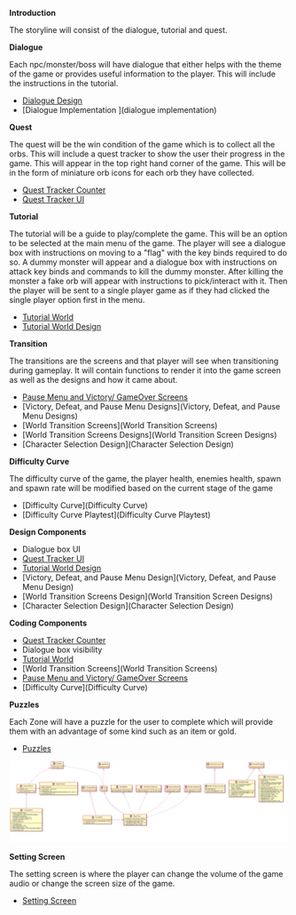 **Introduction**

The storyline will consist of the dialogue, tutorial and quest. 

**Dialogue**

Each npc/monster/boss will have dialogue that either helps with the theme of the game or provides useful information to the player. This will include the instructions in the tutorial.

- [Dialogue Design](dialogue)
- [Dialogue Implementation ](dialogue implementation)

**Quest**

The quest will be the win condition of the game which is to collect all the orbs. This will include a quest tracker to show the user their progress in the game. This will appear in the top right hand corner of the game. This will be in the form of miniature orb icons for each orb they have collected.

- [Quest Tracker Counter](quest-tracker-counter)
- [Quest Tracker UI](quest-tracker-ui)

**Tutorial**

The tutorial will be a guide to play/complete the game. This will be an option to be selected at the main menu of the game. The player will see a dialogue box with instructions on moving to a "flag" with the key binds required to do so. A dummy monster will appear and a dialogue box with instructions on attack key binds and commands to kill the dummy monster. After killing the monster a fake orb will appear with instructions to pick/interact with it. Then the player will be sent to a single player game as if they had clicked the single player option first in the menu.

- [Tutorial World](tutorial-world)
- [Tutorial World Design](tutorial-world-design)

**Transition**

The transitions are the screens and that player will see when transitioning during gameplay. It will contain functions to render it into the game screen as well as the designs and how it came about. 

- [Pause Menu and Victory/ GameOver Screens](Pause-Menu-and-Victory-GameOver-Screens)
- [Victory, Defeat, and Pause Menu Designs](Victory, Defeat, and Pause Menu Designs)
- [World Transition Screens](World Transition Screens)
- [World Transition Screens Designs](World Transition Screen Designs)
- [Character Selection Design](Character Selection Design)

**Difficulty Curve**

The difficulty curve of the game, the player health, enemies health, spawn and spawn rate will be modified based on the current stage of the game

- [Difficulty Curve](Difficulty Curve)
- [Difficulty Curve Playtest](Difficulty Curve Playtest)

**Design Components**

- Dialogue box UI
- [Quest Tracker UI](quest-tracker-ui)
- [Tutorial World Design](tutorial-world-design)
- [Victory, Defeat, and Pause Menu Design](Victory, Defeat, and Pause Menu Design)
- [World Transition Screens Design](World Transition Screen Designs)
- [Character Selection Design](Character Selection Design)

**Coding Components**

- [Quest Tracker Counter](quest-tracker-counter)
- Dialogue box visibility
- [Tutorial World](tutorial-world)
- [World Transition Screens](World Transition Screens)
- [Pause Menu and Victory/ GameOver Screens](Pause-Menu-and-Victory-GameOver-Screens)
- [Difficulty Curve](Difficulty Curve)

**Puzzles**

Each Zone will have a puzzle for the user to complete which will provide them with an advantage of some kind such as an item or gold.

- [Puzzles](puzzles)


![image](uploads/fbaf930df0c9ce0f047309ec8d14c92f/image.png)

**Setting Screen**

The setting screen is where the player can change the volume of the game audio or change the screen size of the game.
- [Setting Screen](settingscreen)